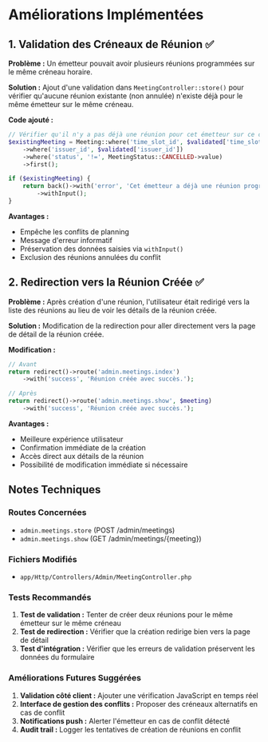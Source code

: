 # Améliorations Implémentées

## 1. Validation des Créneaux de Réunion ✅

**Problème :** Un émetteur pouvait avoir plusieurs réunions programmées sur le même créneau horaire.

**Solution :** Ajout d'une validation dans `MeetingController::store()` pour vérifier qu'aucune réunion existante (non annulée) n'existe déjà pour le même émetteur sur le même créneau.

**Code ajouté :**
```php
// Vérifier qu'il n'y a pas déjà une réunion pour cet émetteur sur ce créneau
$existingMeeting = Meeting::where('time_slot_id', $validated['time_slot_id'])
    ->where('issuer_id', $validated['issuer_id'])
    ->where('status', '!=', MeetingStatus::CANCELLED->value)
    ->first();

if ($existingMeeting) {
    return back()->with('error', 'Cet émetteur a déjà une réunion programmée sur ce créneau horaire.')
        ->withInput();
}
```

**Avantages :**
- Empêche les conflits de planning
- Message d'erreur informatif
- Préservation des données saisies via `withInput()`
- Exclusion des réunions annulées du conflit

## 2. Redirection vers la Réunion Créée ✅

**Problème :** Après création d'une réunion, l'utilisateur était redirigé vers la liste des réunions au lieu de voir les détails de la réunion créée.

**Solution :** Modification de la redirection pour aller directement vers la page de détail de la réunion créée.

**Modification :**
```php
// Avant
return redirect()->route('admin.meetings.index')
    ->with('success', 'Réunion créée avec succès.');

// Après
return redirect()->route('admin.meetings.show', $meeting)
    ->with('success', 'Réunion créée avec succès.');
```

**Avantages :**
- Meilleure expérience utilisateur
- Confirmation immédiate de la création
- Accès direct aux détails de la réunion
- Possibilité de modification immédiate si nécessaire

## Notes Techniques

### Routes Concernées
- `admin.meetings.store` (POST /admin/meetings)
- `admin.meetings.show` (GET /admin/meetings/{meeting})

### Fichiers Modifiés
- `app/Http/Controllers/Admin/MeetingController.php`

### Tests Recommandés
1. **Test de validation :** Tenter de créer deux réunions pour le même émetteur sur le même créneau
2. **Test de redirection :** Vérifier que la création redirige bien vers la page de détail
3. **Test d'intégration :** Vérifier que les erreurs de validation préservent les données du formulaire

### Améliorations Futures Suggérées
1. **Validation côté client :** Ajouter une vérification JavaScript en temps réel
2. **Interface de gestion des conflits :** Proposer des créneaux alternatifs en cas de conflit
3. **Notifications push :** Alerter l'émetteur en cas de conflit détecté
4. **Audit trail :** Logger les tentatives de création de réunions en conflit
